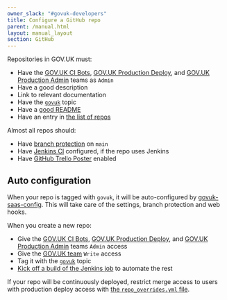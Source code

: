 ```yaml
---
owner_slack: "#govuk-developers"
title: Configure a GitHub repo
parent: /manual.html
layout: manual_layout
section: GitHub
---
```


Repositories in GOV.UK must:

- Have the [GOV.UK CI Bots][govuk-ci-bots-team], [GOV.UK Production Deploy][govuk-production-deploy-team], and [GOV.UK Production Admin][govuk-production-team] teams as `Admin`
- Have a good description
- Link to relevant documentation
- Have the [`govuk`][govuk-topic] topic
- Have a [good README](/manual/readmes.html)
- Have an entry in [the list of repos](https://github.com/alphagov/govuk-developer-docs/blob/main/data/repos.yml)

Almost all repos should:

- Have [branch protection](https://help.github.com/articles/about-protected-branches) on `main`
- Have [Jenkins CI](/manual/test-and-build-a-project-on-jenkins-ci.html) configured, if the repo uses Jenkins
- Have [GitHub Trello Poster](/manual/github-trello-poster.html) enabled

[govuk-ci-bots-team]: https://github.com/orgs/alphagov/teams/gov-uk-ci-bots
[govuk-production-team]: https://github.com/orgs/alphagov/teams/gov-uk-production-admin
[govuk-production-deploy-team]: https://github.com/orgs/alphagov/teams/gov-uk-production-deploy
[govuk-topic]: https://github.com/search?q=topic:govuk

## Auto configuration

When your repo is tagged with `govuk`, it will be auto-configured by [govuk-saas-config][]. This will take care of the settings, branch protection and web hooks.

When you create a new repo:

- Give the [GOV.UK CI Bots][govuk-ci-bots-team], [GOV.UK Production Deploy][govuk-production-deploy-team], and [GOV.UK Production Admin][govuk-production-team] teams `Admin` access
- Give the [GOV.UK team][govuk-team] `Write` access
- Tag it with the [`govuk`][govuk-topic] topic
- [Kick off a build of the Jenkins job][jenkins-job] to automate the rest

If your repo will be continuously deployed, restrict merge access to users with production deploy access with [the `repo_overrides.yml` file][repo-overrides].

[govuk-team]: https://github.com/orgs/alphagov/teams/gov-uk
[govuk-saas-config]: https://github.com/alphagov/govuk-saas-config
[jenkins-job]: https://deploy.blue.production.govuk.digital/job/configure-github-repos
[alphagov]: https://github.com/alphagov
[repo-overrides]: https://github.com/alphagov/govuk-saas-config/blob/master/github/repo_overrides.yml
